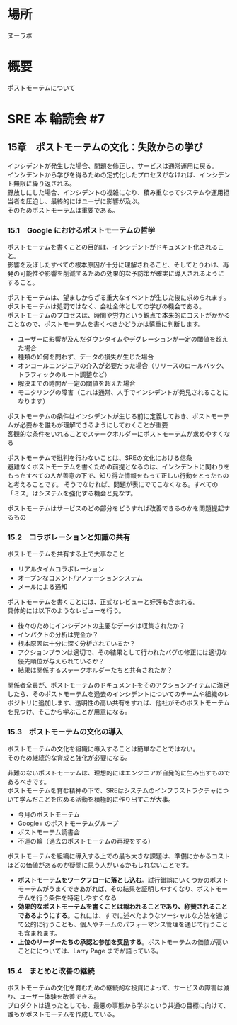# 場所
ヌーラボ

# 概要
ポストモーテムについて

# SRE 本 輪読会 #7


## 15章　ポストモーテムの文化：失敗からの学び

インシデントが発生した場合、問題を修正し、サービスは通常運用に戻る。  
インシデントから学びを得るための定式化したプロセスがなければ、インシデント無限に繰り返される。  
野放しにした場合、インシデントの複雑になり、積み重なってシステムや運用担当者を圧迫し、最終的にはユーザに影響が及ぶ。  
そのためポストモーテムは重要である。

### 15.1　Google におけるポストモーテムの哲学

ポストモーテムを書くことの目的は、インシデントがドキュメント化されること。  
影響を及ぼしたすべての根本原因が十分に理解されること、そしてとりわけ、再発の可能性や影響を削減するための効果的な予防策が確実に導入されるようにすること。

ポストモーテムは、望ましからざる重大なイベントが生じた後に求められます。  
ポストモーテムは処罰ではなく、会社全体としての学びの機会である。  
ポストモーテムのプロセスは、時間や労力という観点で本来的にコストがかかることなので、ポストモーテムを書くべきかどうかは慎重に判断します。

- ユーザーに影響が及んだダウンタイムやデグレーションが一定の閾値を超えた場合
- 種類の如何を問わず、データの損失が生じた場合
- オンコールエンジニアの介入が必要だった場合（リリースのロールバック、トラフィックのルート調整など）
- 解決までの時間が一定の閾値を超えた場合
- モニタリングの障害（これは通常、人手でインシデントが発見されることになります）


ポストモーテムの条件はインシデントが生じる前に定義しておき、ポストモーテムが必要かを誰もが理解できるようにしておくことが重要  
客観的な条件をいれることでステークホルダーにポストモーテムが求めやすくなる

ポストモーテムで批判を行わないことは、SREの文化における信条  
避難なくポストモーテムを書くための前提となるのは、インシデントに関わりをもったすべての人が善意の下で、知り得た情報をもって正しい行動をとったものと考えることです。
そうでなければ、問題が表にでてこなくなる。すべての「ミス」はシステムを強化する機会と見なす。

ポストモーテムはサービスのどの部分をどうすれば改善できるのかを問題提起するもの

### 15.2　コラボレーションと知識の共有

ポストモーテムを共有する上で大事なこと

- リアルタイムコラボレーション
- オープンなコメント/アノテーションシステム
- メールによる通知

ポストモーテムを書くことには、正式なレビューと好評も含まれる。  
具体的には以下のようなレビューを行う。

- 後々のためにインシデントの主要なデータは収集されたか？
- インパクトの分析は完全か？
- 根本原因は十分に深く分析されているか？
- アクションプランは適切で、その結果として行われたバグの修正には適切な優先順位が与えられているか？
- 結果は関係するステークホルダーたちと共有されたか？

関係者全員が、ポストモーテムのドキュメントをそのアクションアイテムに満足したら、そのポストモーテムを過去のインシデントについてのチームや組織のレポジトリに追加します、透明性の高い共有をすれば、他社がそのポストモーテムを見つけ、そこから学ぶことが用意になる。

### 15.3　ポストモーテムの文化の導入

ポストモーテムの文化を組織に導入することは簡単なことではない。  
そのため継続的な育成と強化が必要になる。

非難のないポストモーテムは、理想的にはエンジニアが自発的に生み出すものであるべきです。  
ポストモーテムを育む精神の下で、SREはシステムのインフラストラクチャについて学んだことを広める活動を積極的に作り出すこが大事。

- 今月のポストモーテム
- Google+ のポストモーテムグループ
- ポストモーテム読書会
- 不運の輪（過去のポストモーテムの再現をする）

ポストモーテムを組織に導入する上での最も大きな課題は、準備にかかるコストほどの価値があるのか疑問に思う人がいるかもしれないことです。

- **ポストモーテムをワークフローに落とし込む**。試行錯誤にいくつかのポストモーテムがうまくできあがれば、その結果を証明しやすくなり、ポストモーテムを行う条件を特定しやすくなる
- **効果的なポストモーテムを書くことは報われることであり、称賛されることであるようにする**。これには、すでに述べたようなソーシャルな方法を通じて公的に行うことも、個人やチームのパフォーマンス管理を通じて行うことも含まれます。
- **上位のリーダーたちの承認と参加を奨励する**。ポストモーテムの価値が高いことにについては、Larry Page までが語っている。

### 15.4　まとめと改善の継続
ポストモーテムの文化を育むための継続的な投資によって、サービスの障害は減り、ユーザー体験を改善できる。  
プロダクトは違ったとしても、最悪の事態から学ぶという共通の目標に向けて、誰もがポストモーテムを作成している。  

